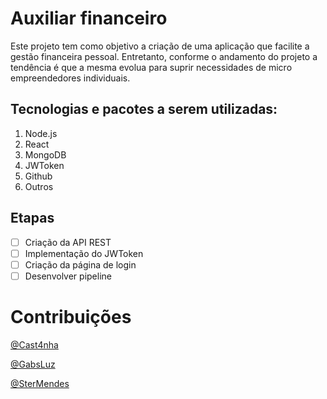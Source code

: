 # Auxiliar financeiro
Este projeto tem como objetivo a criação de uma aplicação que facilite a gestão financeira pessoal. Entretanto, conforme o andamento do projeto a tendência é que a mesma evolua para suprir necessidades de micro empreendedores individuais.

## Tecnologias e pacotes a serem utilizadas:
 1. Node.js
 2. React
 3. MongoDB
 4. JWToken
 5. Github
 6. Outros

## Etapas

- [ ] Criação da API REST
- [ ] Implementação do JWToken
- [ ] Criação da página de login
- [ ] Desenvolver pipeline

# Contribuições

[@Cast4nha](https://github.com/Cast4nha)

[@GabsLuz](https://github.com/GabsLUZ)

[@SterMendes](https://github.com/SterMendes)